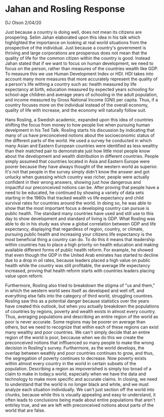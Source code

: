 # Jahan and Rosling Response
DJ Olson
2/04/20

Just because a country is doing well, does not mean its citizens are prospering. Selim Jahan elaborated upon this idea in his talk which highlighted the importance on looking at real world situations from the prospective of the individual. Just because a country's government is thriving and large corporations are prosperous does not mean that the quality of life for the common citizen within the country is good. Instead Jahan stated that if we want to focus on human development, we need to focus on the person, rather than measures of the countries wealth like GDP. To measure this we use Human Development Index or HDI. HDI takes into account many more measures that more accurately represent the quality of a person's life withing a country such as: health measured by life expectancy at birth, education measured by expected years schooling for school-age children and average years of schooling in the adult population, and income measured by Gross National Income (GNI) per capita. Thus, if a country focuses more on the individual instead of the overall economy, quality of life with increase, and the economy will naturally follow suit.

Hans Rosling, a Swedish academic, expanded upon this idea of countries shifting the focus from money to how people live when pursuing human develpment in his Ted Talk. Rosling starts his discussion by indicating that many of us have preconceived notions about the socioeconomic status of the different parts of the world. He used a survey he conducted in which many Asian and Eastern European countries were identified as less wealthy than their matched pair to demonstrate just how little most people know about the development and wealth distribution in different countries. People simply assumed that countries  located in Asia and Eastern Europe were poorer because they have always thought of the western world as superior. It's not that people in the survey simply didn't know the answer and got unlucky when guessing which country was richer, people were actually confident in their wrong answers, showing just how dangerous and impactful our preconceived notions can be. After proving that people have a need to be educated, he continued by showing a variety of data sets starting in the 1960s that tracked wealth vs life expectancy and child survival rates for countries around the world. In doing so, he was able to show that the most important focus a developing country can pursue is public health. The standard many countries have used and still use to this day to show development and standard of living is GDP. What Rosling was able to do in his study was show a global correlation between GDP and life expectancy, displaying that regardless of region, country, or climate, pursuing public health and increasing your citizens life expectancy is the most beneficial thing a country can do. To do this it means that leadership within countries has to place a high priority on health education and making available different forms of public health reform. For example, he showed that even though the GDP in the United Arab emirates has started to decline due to a drop in oil rates, because leaders placed a high value on public health while the country was still profitable, the average life expectancy increased, proving that health reform starts with countries leaders placing value upon reform. 

Furthermore, Rosling also tried to breakdown the stigma of "us and them," in which the western world sees itself as developed and well off, and everything else falls into the category of third world, struggling countires. Rosling saw this as a potential danger because statistics over the years have created this outlook, but when you actually breakdown the populations of countries by regions, poverty and wealth exists in almost every country. Thus, averaging populations and describing an entire region of the world as poor is never accurate. Some regions may be poorer on average than others, but we need to recognize that within each of these regions can exist many wealthy and poor countries. We can't simply decide that an entire region of the world is poor, beccause when we do this we create the preconceived notions that inffluenced so many people to make the wrong decision in Rosling's survey. Furthermore, as the world develops, the overlap between weathly and poor countries continues to grow, and thus, the segregation of poverty continues to decrease. Now poverty exists within almost every country in the world in certain subsets of the population. Describing a region as impoverished is simply too broad of a claim to make in today;s world, especially when we have the data and technology to make more specific and accurate claims. In closing, we need to understand that the world is no longer black and white, and we must analyze each situation individually. We can't just section off the world into chunks, because while this is visually appealing and easy to understand, it often leads to conclusions being made about entire populations that aren't entirley true, and we are left with preconceived notions about parts of the world that are false. 
